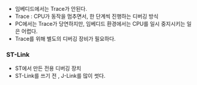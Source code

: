 - 임베디드에서는 Trace가 안된다.
- Trace : CPU가 동작을 멈추면서, 한 단계씩 진행하는 디버깅 방식
- PC에서는 Trace가 당연하지만, 임베디드 환경에서는 CPU를 일시 중지시키는 일은 어렵다.
- Trace를 위해 별도의 디버깅 장비가 필요하다.

  

### ST-Link

- ST에서 만든 전용 디버깅 장치
- ST-Link를 쓰기 전 , J-Link를 많이 썻다.